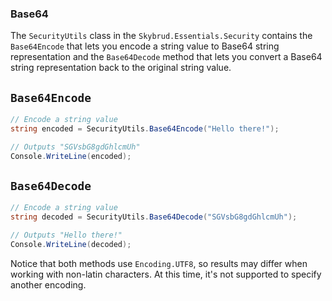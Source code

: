 ### Base64

The `SecurityUtils` class in the `Skybrud.Essentials.Security` contains the `Base64Encode` that lets you encode a string value to Base64 string representation and the `Base64Decode` method that lets you convert a Base64 string representation back to the original string value.

## `Base64Encode`

```csharp
// Encode a string value
string encoded = SecurityUtils.Base64Encode("Hello there!");

// Outputs "SGVsbG8gdGhlcmUh"
Console.WriteLine(encoded);
```

## `Base64Decode`

```csharp
// Encode a string value
string decoded = SecurityUtils.Base64Decode("SGVsbG8gdGhlcmUh");

// Outputs "Hello there!"
Console.WriteLine(decoded);
```

Notice that both methods use `Encoding.UTF8`, so results may differ when working with non-latin characters. At this time, it's not supported to specify another encoding.
